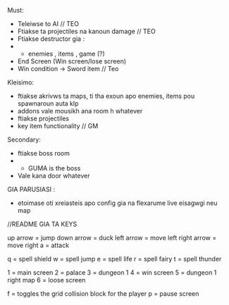 Must:


* Teleiwse to AI // TEO
* Ftiakse ta projectiles na kanoun damage // TEO
* Ftiakse destructor gia :
* *  enemies , items , game (?)
* End Screen (Win screen/lose screen)
* Win condition -> Sword item // Teo

Kleisimo:
* ftiakse akrivws ta maps, ti tha exoun apo enemies, items pou spawnaroun auta klp
* addons vale mousikh ana room h whatever
* ftiakse projectiles
* key item functionality // GM

Secondary:

* ftiakse boss room
* * GUMA is the boss
* Vale kana door whatever



GIA PARUSIASI :
* etoimase oti xreiasteis apo config gia na flexarume live eisagwgi neu map



//README GIA TA KEYS


up arrow = jump
down arrow = duck
left arrow = move left
right arrow = move right
a = attack

q = spell shield
w = spell jump
e =	spell life
r =	spell fairy
t = spell thunder


1 = main screen
2 = palace
3 = dungeon 1
4 = win screen
5 = dungeon 1 right map
6 = loose screen

f = toggles the grid collision block for the player
p = pause screen